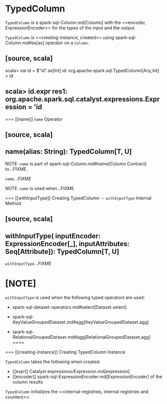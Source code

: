 # TypedColumn

`TypedColumn` is a spark-sql-Column.md[Column] with the <<encoder, ExpressionEncoder>> for the types of the input and the output.

`TypedColumn` is <<creating-instance, created>> using spark-sql-Column.md#as[as] operator on a `Column`.

[source, scala]
----
scala> val id = $"id".as[Int]
id: org.apache.spark.sql.TypedColumn[Any,Int] = id

scala> id.expr
res1: org.apache.spark.sql.catalyst.expressions.Expression = 'id
----

=== [[name]] `name` Operator

[source, scala]
----
name(alias: String): TypedColumn[T, U]
----

NOTE: `name` is part of spark-sql-Column.md#name[Column Contract] to...FIXME.

`name`...FIXME

NOTE: `name` is used when...FIXME

=== [[withInputType]] Creating TypedColumn -- `withInputType` Internal Method

[source, scala]
----
withInputType(
  inputEncoder: ExpressionEncoder[_],
  inputAttributes: Seq[Attribute]): TypedColumn[T, U]
----

`withInputType`...FIXME

[NOTE]
====
`withInputType` is used when the following typed operators are used:

* spark-sql-dataset-operators.md#select[Dataset.select]

* spark-sql-KeyValueGroupedDataset.md#agg[KeyValueGroupedDataset.agg]

* spark-sql-RelationalGroupedDataset.md#agg[RelationalGroupedDataset.agg]
====

=== [[creating-instance]] Creating TypedColumn Instance

`TypedColumn` takes the following when created:

* [[expr]] Catalyst expressions/Expression.md[expression]
* [[encoder]] spark-sql-ExpressionEncoder.md[ExpressionEncoder] of the column results

`TypedColumn` initializes the <<internal-registries, internal registries and counters>>.
